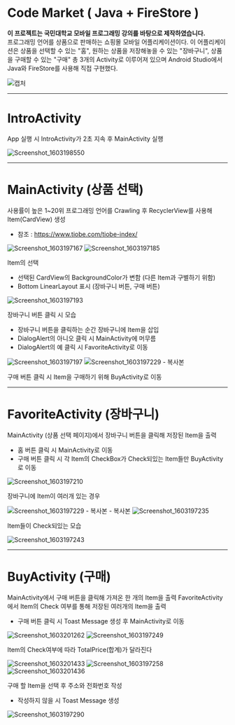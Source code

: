 # Code Market ( Java + FireStore )<br/>

**이 프로젝트는 국민대학교 모바일 프로그래밍 강의를 바탕으로 제작하였습니다.**<br/>
프로그래밍 언어를 상품으로 판매하는 쇼핑몰 모바일 어플리케이션이다. 이 어플리케이션은 상품을 선택할 수 있는 "홈", 원하는 상품을 저장해놓을 수 있는 "장바구니", 상품을 구매할 수 있는 "구매" 총 3개의 Activity로 이루어져 있으며 Android Studio에서 Java와 FireStore를 사용해 직접 구현했다.<br/>

![캡처](https://user-images.githubusercontent.com/28584258/96588644-e234f480-131e-11eb-8aa3-b4cadaddd860.PNG)<br/>

***

# IntroActivity<br/>

App 실행 시 IntroActivity가 2초 지속 후 MainActivity 실행<br/>

![Screenshot_1603198550](https://user-images.githubusercontent.com/28584258/96588824-0db7df00-131f-11eb-8512-b540850418af.png)<br/>

***

# MainActivity (상품 선택)<br/>

사용률이 높은 1~20위 프로그래밍 언어를 Crawling 후 RecyclerView를 사용해 Item(CardView) 생성
* 참조 : <https://www.tiobe.com/tiobe-index/><br/>

![Screenshot_1603197167](https://user-images.githubusercontent.com/28584258/96589802-3b515800-1320-11eb-9e10-c12ed1fa6d86.png)
![Screenshot_1603197185](https://user-images.githubusercontent.com/28584258/96589811-3c828500-1320-11eb-85cd-72e3ac642b50.png)<br/>

Item의 선택
 * 선택된 CardView의 BackgroundColor가 변함 (다른 Item과 구별하기 위함)
 * Bottom LinearLayout 표시 (장바구니 버튼, 구매 버튼)<br/>

![Screenshot_1603197193](https://user-images.githubusercontent.com/28584258/96591392-2c6ba500-1322-11eb-8c0d-b2c3a3f96360.png)<br/>

장바구니 버튼 클릭 시 모습
 * 장바구니 버튼을 클릭하는 순간 장바구니에 Item을 삽입
 * DialogAlert의 아니오 클릭 시 MainActivity에 머무름
 * DialogAlert의 예 클릭 시 FavoriteActivity로 이동<br/>

![Screenshot_1603197197](https://user-images.githubusercontent.com/28584258/96591746-8c624b80-1322-11eb-9a20-d1b654a77b25.png)
![Screenshot_1603197229 - 복사본](https://user-images.githubusercontent.com/28584258/96592717-a8b2b800-1323-11eb-8d04-34b15258eb48.png)<br/>

구매 버튼 클릭 시 Item을 구매하기 위해 BuyActivity로 이동<br/>

***

# FavoriteActivity (장바구니)<br/>

MainActivity (상품 선택 페이지)에서 장바구니 버튼을 클릭해 저장된 Item을 출력
  * 홈 버튼 클릭 시 MainActivity로 이동
  * 구매 버튼 클릭 시 각 Item의 CheckBox가 Check되있는 Item들만 BuyActivity로 이동<br/>

![Screenshot_1603197210](https://user-images.githubusercontent.com/28584258/96593117-1fe84c00-1324-11eb-8d4c-b4aef8bc5efe.png)<br/>

장바구니에 Item이 여러개 있는 경우<br/>

![Screenshot_1603197229 - 복사본 - 복사본](https://user-images.githubusercontent.com/28584258/96593344-5b831600-1324-11eb-8c69-8466824ae3e8.png)
![Screenshot_1603197235](https://user-images.githubusercontent.com/28584258/96593350-5cb44300-1324-11eb-9d30-c50415b0a522.png)<br/>

Item들이 Check되있는 모습<br/>

![Screenshot_1603197243](https://user-images.githubusercontent.com/28584258/96593808-e2d08980-1324-11eb-8801-60dda1b8c45b.png)<br/>

***

# BuyActivity (구매)<br/>

MainActivity에서 구매 버튼을 클릭해 가져온 한 개의 Item을 출력
FavoriteActivity에서 Item의 Check 여부를 통해 저장된 여러개의 Item을 출력
 * 구매 버튼 클릭 시 Toast Message 생성 후 MainActivity로 이동<br/>

![Screenshot_1603201262](https://user-images.githubusercontent.com/28584258/96594288-6ab69380-1325-11eb-8380-79026e1824be.png)
![Screenshot_1603197249](https://user-images.githubusercontent.com/28584258/96594294-6be7c080-1325-11eb-83cc-fe2040ec4997.png)<br/>

Item의 Check여부에 따라 TotalPrice(합계)가 달라진다<br/>

![Screenshot_1603201433](https://user-images.githubusercontent.com/28584258/96594693-dbf64680-1325-11eb-9d8c-f4220407a352.png)
![Screenshot_1603197258](https://user-images.githubusercontent.com/28584258/96594696-dd277380-1325-11eb-9323-b8ed1d23ed97.png)
![Screenshot_1603201436](https://user-images.githubusercontent.com/28584258/96594703-de58a080-1325-11eb-8b57-6885ac6f1f95.png)<br/>

구매 할 Item을 선택 후 주소와 전화번호 작성
 * 작성하지 않을 시 Toast Message 생성<br/>
  
![Screenshot_1603197290](https://user-images.githubusercontent.com/28584258/96594938-1bbd2e00-1326-11eb-9f0b-d7602f1a8013.png)<br/>
 
